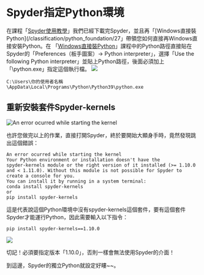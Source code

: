 # Spyder指定Python環境
在課程「[Spyder使用教學](/classification/python_foundation/26)」我們已經下載完Spyder，並且再「[Windows直接裝Python](/classification/python_foundation/27」帶領您如何直接再Windows直接安裝Python。在 「[Windows直接裝Python](/classification/python_foundation/27)」課程中的Python路徑直接貼在Spyder的「Preferences（板手圖案）-> Python interpreter」，選擇「Use the following Python interpreter」並貼上Python路徑，後面必須加上「\python.exe」指定這個執行檔。
![](https://i.imgur.com/B0AkFtz.png)
```
C:\Users\你的使用者名稱\AppData\Local\Programs\Python\Python39\python.exe
```

## 重新安裝套件Spyder-kernels
![An error ocurred while starting the kernel](https://i.imgur.com/O18jHLi.png)

也許您做完以上的作業，直接打開Spyder，終於要開始大顯身手時，竟然發現跳出這個錯誤：

```
An error ocurred while starting the kernel
Your Python environment or installation doesn't have the spyder‑kernels module or the right version of it installed (>= 1.10.0 and < 1.11.0). Without this module is not possible for Spyder to create a console for you.
You can install it by running in a system terminal:
conda install spyder‑kernels
or
pip install spyder‑kernels
```

這是代表說這個Python環境中沒有spyder-kernels這個套件，要有這個套件Spyder才能運行Python，因此需要輸入以下指令：

```
pip install spyder-kernels==1.10.0
```

![](https://media.giphy.com/media/HHOedzzruPb3MMmtYx/giphy.gif)

切記！必須要指定版本「1.10.0」，否則一樣會無法使用Spyder的介面！

到這邊，Spyder的獨立Python就設定好瞜~~。
